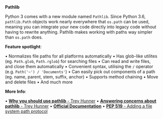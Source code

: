 **Pathlib**

Python 3 comes with a new module named `Pathlib`. Since Python 3.6, `pathlib.Path` objects work nearly everywhere that `os.path` can be used, meaning you can integrate your new code directly into legacy code without having to rewrite anything. Pathlib makes working with paths way simpler than `os.path` does.

**Feature spotlight**:

• Normalizes file paths for all platforms automatically
• Has glob-like utilites (eg. `Path.glob`, `Path.rglob`) for searching files
• Can read and write files, and close them automatically
• Convenient syntax, utilising the `/` operator (e.g. `Path('~') / 'Documents'`)
• Can easily pick out components of a path (eg. name, parent, stem, suffix, anchor)
• Supports method chaining
• Move and delete files
• And much more

**More Info**:

• [**Why you should use pathlib** - Trey Hunner](https://treyhunner.com/2018/12/why-you-should-be-using-pathlib/)
• [**Answering concerns about pathlib** - Trey Hunner](https://treyhunner.com/2019/01/no-really-pathlib-is-great/)
• [**Official Documentation**](https://docs.python.org/3/library/pathlib.html)
• [**PEP 519** - Adding a file system path protocol](https://www.python.org/dev/peps/pep-0519/)
